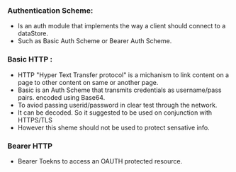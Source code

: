 ### Authentication Scheme:
 - Is an auth module that implements the way a client should connect to a dataStore. 
 - Such as Basic Auth Scheme or Bearer Auth Scheme. 
 
### Basic HTTP : 
 - HTTP "Hyper Text Transfer protocol" is a michanism to link content on a page to other content on same or another page. 
 - Basic is an Auth Scheme that transmits credentials as username/pass pairs. encoded using Base64. 
 - To aviod passing userid/password in clear test through the network. 
 - It can be decoded. So it suggested to be used on conjunction with HTTPS/TLS
 - However this sheme should not be used to protect sensative info. 

### Bearer HTTP
- Bearer Toekns to access an OAUTH protected resource. 
